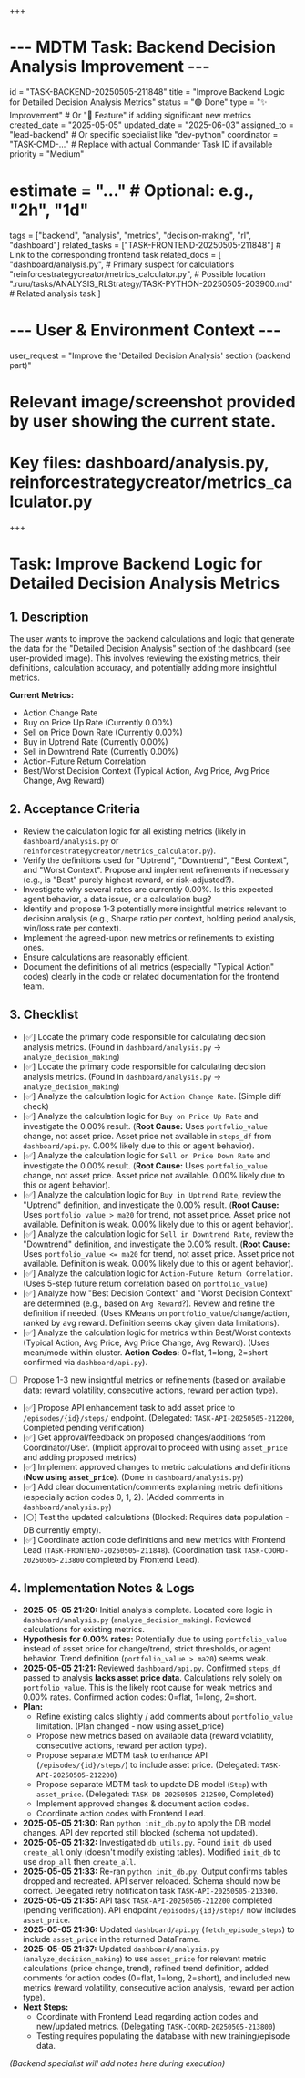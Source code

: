 +++
# --- MDTM Task: Backend Decision Analysis Improvement ---
id = "TASK-BACKEND-20250505-211848"
title = "Improve Backend Logic for Detailed Decision Analysis Metrics"
status = "🟢 Done"
type = "✨ Improvement" # Or "🌟 Feature" if adding significant new metrics
created_date = "2025-05-05"
updated_date = "2025-06-03"
assigned_to = "lead-backend" # Or specific specialist like "dev-python"
coordinator = "TASK-CMD-..." # Replace with actual Commander Task ID if available
priority = "Medium"
# estimate = "..." # Optional: e.g., "2h", "1d"
tags = ["backend", "analysis", "metrics", "decision-making", "rl", "dashboard"]
related_tasks = ["TASK-FRONTEND-20250505-211848"] # Link to the corresponding frontend task
related_docs = [
    "dashboard/analysis.py", # Primary suspect for calculations
    "reinforcestrategycreator/metrics_calculator.py", # Possible location
    ".ruru/tasks/ANALYSIS_RLStrategy/TASK-PYTHON-20250505-203900.md" # Related analysis task
    ]
# --- User & Environment Context ---
user_request = "Improve the 'Detailed Decision Analysis' section (backend part)"
# Relevant image/screenshot provided by user showing the current state.
# Key files: dashboard/analysis.py, reinforcestrategycreator/metrics_calculator.py
+++

# Task: Improve Backend Logic for Detailed Decision Analysis Metrics

## 1. Description

The user wants to improve the backend calculations and logic that generate the data for the "Detailed Decision Analysis" section of the dashboard (see user-provided image). This involves reviewing the existing metrics, their definitions, calculation accuracy, and potentially adding more insightful metrics.

**Current Metrics:**
*   Action Change Rate
*   Buy on Price Up Rate (Currently 0.00%)
*   Sell on Price Down Rate (Currently 0.00%)
*   Buy in Uptrend Rate (Currently 0.00%)
*   Sell in Downtrend Rate (Currently 0.00%)
*   Action-Future Return Correlation
*   Best/Worst Decision Context (Typical Action, Avg Price, Avg Price Change, Avg Reward)

## 2. Acceptance Criteria

*   Review the calculation logic for all existing metrics (likely in `dashboard/analysis.py` or `reinforcestrategycreator/metrics_calculator.py`).
*   Verify the definitions used for "Uptrend", "Downtrend", "Best Context", and "Worst Context". Propose and implement refinements if necessary (e.g., is "Best" purely highest reward, or risk-adjusted?).
*   Investigate why several rates are currently 0.00%. Is this expected agent behavior, a data issue, or a calculation bug?
*   Identify and propose 1-3 potentially more insightful metrics relevant to decision analysis (e.g., Sharpe ratio per context, holding period analysis, win/loss rate per context).
*   Implement the agreed-upon new metrics or refinements to existing ones.
*   Ensure calculations are reasonably efficient.
*   Document the definitions of all metrics (especially "Typical Action" codes) clearly in the code or related documentation for the frontend team.

## 3. Checklist

*   [✅] Locate the primary code responsible for calculating decision analysis metrics. (Found in `dashboard/analysis.py` -> `analyze_decision_making`)
*   [✅] Locate the primary code responsible for calculating decision analysis metrics. (Found in `dashboard/analysis.py` -> `analyze_decision_making`)
*   [✅] Analyze the calculation logic for `Action Change Rate`. (Simple diff check)
*   [✅] Analyze the calculation logic for `Buy on Price Up Rate` and investigate the 0.00% result. (**Root Cause:** Uses `portfolio_value` change, not asset price. Asset price not available in `steps_df` from `dashboard/api.py`. 0.00% likely due to this or agent behavior).
*   [✅] Analyze the calculation logic for `Sell on Price Down Rate` and investigate the 0.00% result. (**Root Cause:** Uses `portfolio_value` change, not asset price. Asset price not available. 0.00% likely due to this or agent behavior).
*   [✅] Analyze the calculation logic for `Buy in Uptrend Rate`, review the "Uptrend" definition, and investigate the 0.00% result. (**Root Cause:** Uses `portfolio_value > ma20` for trend, not asset price. Asset price not available. Definition is weak. 0.00% likely due to this or agent behavior).
*   [✅] Analyze the calculation logic for `Sell in Downtrend Rate`, review the "Downtrend" definition, and investigate the 0.00% result. (**Root Cause:** Uses `portfolio_value <= ma20` for trend, not asset price. Asset price not available. Definition is weak. 0.00% likely due to this or agent behavior).
*   [✅] Analyze the calculation logic for `Action-Future Return Correlation`. (Uses 5-step future return correlation based on `portfolio_value`)
*   [✅] Analyze how "Best Decision Context" and "Worst Decision Context" are determined (e.g., based on `Avg Reward`?). Review and refine the definition if needed. (Uses KMeans on `portfolio_value`/change/action, ranked by avg reward. Definition seems okay given data limitations).
*   [✅] Analyze the calculation logic for metrics within Best/Worst contexts (Typical Action, Avg Price, Avg Price Change, Avg Reward). (Uses mean/mode within cluster. **Action Codes:** 0=flat, 1=long, 2=short confirmed via `dashboard/api.py`).
*   [ ] Propose 1-3 new insightful metrics or refinements (based on available data: reward volatility, consecutive actions, reward per action type).
*   [✅] Propose API enhancement task to add asset price to `/episodes/{id}/steps/` endpoint. (Delegated: `TASK-API-20250505-212200`, Completed pending verification)
*   [✅] Get approval/feedback on proposed changes/additions from Coordinator/User. (Implicit approval to proceed with using `asset_price` and adding proposed metrics)
*   [✅] Implement approved changes to metric calculations and definitions (**Now using `asset_price`**). (Done in `dashboard/analysis.py`)
*   [✅] Add clear documentation/comments explaining metric definitions (especially action codes 0, 1, 2). (Added comments in `dashboard/analysis.py`)
*   [⚪] Test the updated calculations (Blocked: Requires data population - DB currently empty).
*   [✅] Coordinate action code definitions and new metrics with Frontend Lead (`TASK-FRONTEND-20250505-211848`). (Coordination task `TASK-COORD-20250505-213800` completed by Frontend Lead).

## 4. Implementation Notes & Logs

*   **2025-05-05 21:20:** Initial analysis complete. Located core logic in `dashboard/analysis.py` (`analyze_decision_making`). Reviewed calculations for existing metrics.
*   **Hypothesis for 0.00% rates:** Potentially due to using `portfolio_value` instead of asset price for change/trend, strict thresholds, or agent behavior. Trend definition (`portfolio_value > ma20`) seems weak.
*   **2025-05-05 21:21:** Reviewed `dashboard/api.py`. Confirmed `steps_df` passed to analysis **lacks asset price data**. Calculations rely solely on `portfolio_value`. This is the likely root cause for weak metrics and 0.00% rates. Confirmed action codes: 0=flat, 1=long, 2=short.
*   **Plan:**
    *   Refine existing calcs slightly / add comments about `portfolio_value` limitation. (Plan changed - now using asset_price)
    *   Propose new metrics based on available data (reward volatility, consecutive actions, reward per action type).
    *   Propose separate MDTM task to enhance API (`/episodes/{id}/steps/`) to include asset price. (Delegated: `TASK-API-20250505-212200`)
    *   Propose separate MDTM task to update DB model (`Step`) with `asset_price`. (Delegated: `TASK-DB-20250505-212500`, Completed)
    *   Implement approved changes & document action codes.
    *   Coordinate action codes with Frontend Lead.
*   **2025-05-05 21:30:** Ran `python init_db.py` to apply the DB model changes. API dev reported still blocked (schema not updated).
*   **2025-05-05 21:32:** Investigated `db_utils.py`. Found `init_db` used `create_all` only (doesn't modify existing tables). Modified `init_db` to use `drop_all` then `create_all`.
*   **2025-05-05 21:33:** Re-ran `python init_db.py`. Output confirms tables dropped and recreated. API server reloaded. Schema should now be correct. Delegated retry notification task `TASK-API-20250505-213300`.
*   **2025-05-05 21:35:** API task `TASK-API-20250505-212200` completed (pending verification). API endpoint `/episodes/{id}/steps/` now includes `asset_price`.
*   **2025-05-05 21:36:** Updated `dashboard/api.py` (`fetch_episode_steps`) to include `asset_price` in the returned DataFrame.
*   **2025-05-05 21:37:** Updated `dashboard/analysis.py` (`analyze_decision_making`) to use `asset_price` for relevant metric calculations (price change, trend), refined trend definition, added comments for action codes (0=flat, 1=long, 2=short), and included new metrics (reward volatility, consecutive action analysis, reward per action type).
*   **Next Steps:**
    *   Coordinate with Frontend Lead regarding action codes and new/updated metrics. (Delegating `TASK-COORD-20250505-213800`)
    *   Testing requires populating the database with new training/episode data.

*(Backend specialist will add notes here during execution)*